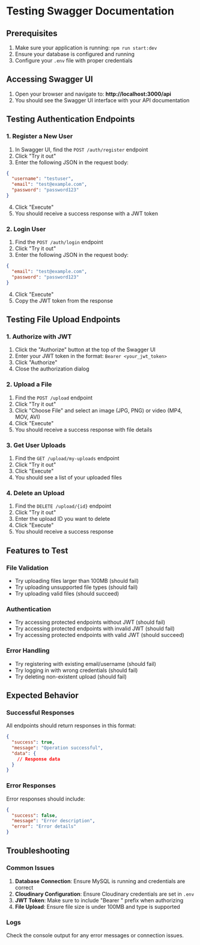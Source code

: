 # Testing Swagger Documentation

## Prerequisites
1. Make sure your application is running: `npm run start:dev`
2. Ensure your database is configured and running
3. Configure your `.env` file with proper credentials

## Accessing Swagger UI

1. Open your browser and navigate to: **http://localhost:3000/api**
2. You should see the Swagger UI interface with your API documentation

## Testing Authentication Endpoints

### 1. Register a New User
1. In Swagger UI, find the `POST /auth/register` endpoint
2. Click "Try it out"
3. Enter the following JSON in the request body:
```json
{
  "username": "testuser",
  "email": "test@example.com",
  "password": "password123"
}
```
4. Click "Execute"
5. You should receive a success response with a JWT token

### 2. Login User
1. Find the `POST /auth/login` endpoint
2. Click "Try it out"
3. Enter the following JSON in the request body:
```json
{
  "email": "test@example.com",
  "password": "password123"
}
```
4. Click "Execute"
5. Copy the JWT token from the response

## Testing File Upload Endpoints

### 1. Authorize with JWT
1. Click the "Authorize" button at the top of the Swagger UI
2. Enter your JWT token in the format: `Bearer <your_jwt_token>`
3. Click "Authorize"
4. Close the authorization dialog

### 2. Upload a File
1. Find the `POST /upload` endpoint
2. Click "Try it out"
3. Click "Choose File" and select an image (JPG, PNG) or video (MP4, MOV, AVI)
4. Click "Execute"
5. You should receive a success response with file details

### 3. Get User Uploads
1. Find the `GET /upload/my-uploads` endpoint
2. Click "Try it out"
3. Click "Execute"
4. You should see a list of your uploaded files

### 4. Delete an Upload
1. Find the `DELETE /upload/{id}` endpoint
2. Click "Try it out"
3. Enter the upload ID you want to delete
4. Click "Execute"
5. You should receive a success response

## Features to Test

### File Validation
- Try uploading files larger than 100MB (should fail)
- Try uploading unsupported file types (should fail)
- Try uploading valid files (should succeed)

### Authentication
- Try accessing protected endpoints without JWT (should fail)
- Try accessing protected endpoints with invalid JWT (should fail)
- Try accessing protected endpoints with valid JWT (should succeed)

### Error Handling
- Try registering with existing email/username (should fail)
- Try logging in with wrong credentials (should fail)
- Try deleting non-existent upload (should fail)

## Expected Behavior

### Successful Responses
All endpoints should return responses in this format:
```json
{
  "success": true,
  "message": "Operation successful",
  "data": {
    // Response data
  }
}
```

### Error Responses
Error responses should include:
```json
{
  "success": false,
  "message": "Error description",
  "error": "Error details"
}
```

## Troubleshooting

### Common Issues
1. **Database Connection**: Ensure MySQL is running and credentials are correct
2. **Cloudinary Configuration**: Ensure Cloudinary credentials are set in `.env`
3. **JWT Token**: Make sure to include "Bearer " prefix when authorizing
4. **File Upload**: Ensure file size is under 100MB and type is supported

### Logs
Check the console output for any error messages or connection issues.

